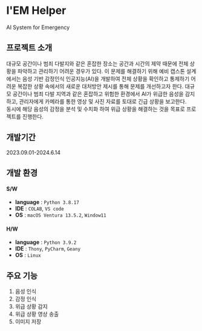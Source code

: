 # I'EM Helper


AI System for Emergency








## 프로젝트 소개




대규모 공간이나 범죄 다발지와 같은 혼잡한 장소는 공간과 시간의 제약 때문에 전체 상황을 파악하고 관리하기 어려운 경우가 있다. 
이 문제를 해결하기 위해 예비 캡스톤 설계에서는 음성 기반 감정인식 인공지능(AI)을 개발하여 전체 상황을 확인하고 통제하기 어려운 복잡한 상황 속에서의 새로운 대처방안 제시를 통해 문제를 개선하고자 한다.
대규모 공간이나 범죄 다발 지역과 같은 혼잡하고 위험한 환경에서 AI가 위급한 음성을 감지하고, 
관리자에게 카메라를 통한 영상 및 사진 자료를 토대로 긴급 상황을 보고한다.  
동시에 해당 음성의 감정을 분석 및 수치화 하여 위급 상황을 해결하는 것을 목표로 프로젝트를 진행한다. 




## 개발기간


2023.09.01-2024.6.14




## 개발 환경


#### S/W
- **language** : `Python 3.8.17`
- **IDE** : `COLAB`, `VS code`
- **OS** : `macOS Ventura 13.5.2`, `Window11`


#### H/W
- **language** : `Python 3.9.2`
- **IDE** : `Thony`, `PyCharm`, `Geany`
- **OS** : `Linux` 






## 주요 기능


1. 음성 인식
2. 감정 인식
3. 위급 상황 감지
4. 위급 상황 영상 송출
5. 이미지 저장
